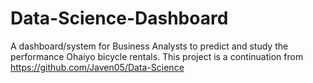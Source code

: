# Data-Science-Dashboard
A dashboard/system for Business Analysts to predict and study the performance Ohaiyo bicycle rentals. This project is a continuation from https://github.com/Javen05/Data-Science
